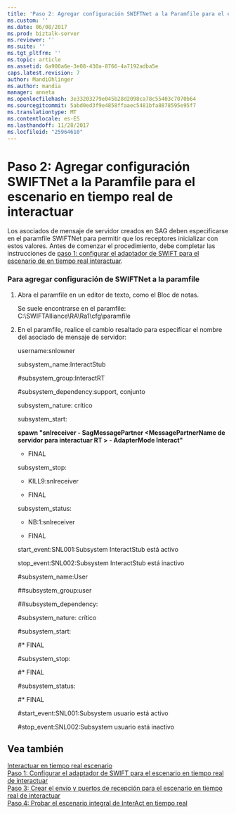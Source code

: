 ```yaml
---
title: 'Paso 2: Agregar configuración SWIFTNet a la Paramfile para el escenario en tiempo real de interactuar | Documentos de Microsoft'
ms.custom: ''
ms.date: 06/08/2017
ms.prod: biztalk-server
ms.reviewer: ''
ms.suite: ''
ms.tgt_pltfrm: ''
ms.topic: article
ms.assetid: 6a900a6e-3e08-430a-8766-4a7192adba5e
caps.latest.revision: 7
author: MandiOhlinger
ms.author: mandia
manager: anneta
ms.openlocfilehash: 3e33203279e045b28d2098ca78c55403c7070b64
ms.sourcegitcommit: 5abd0ed3f9e4858ffaaec5481bfa8878595e95f7
ms.translationtype: MT
ms.contentlocale: es-ES
ms.lasthandoff: 11/28/2017
ms.locfileid: "25964610"
---
```

# <a name="step-2-add-swiftnet-configuration-to-the-paramfile-for-the-interact-real-time-scenario"></a>Paso 2: Agregar configuración SWIFTNet a la Paramfile para el escenario en tiempo real de interactuar
Los asociados de mensaje de servidor creados en SAG deben especificarse en el paramfile SWIFTNet para permitir que los receptores inicializar con estos valores. Antes de comenzar el procedimiento, debe completar las instrucciones de [paso 1: configurar el adaptador de SWIFT para el escenario de en tiempo real interactuar](../../adapters-and-accelerators/fileact-interact/step-1-configure-the-swift-adapter-for-the-interact-real-time-scenario.md).  
  
### <a name="to-add-swiftnet-configuration-to-the-paramfile"></a>Para agregar configuración de SWIFTNet a la paramfile  
  
1.  Abra el paramfile en un editor de texto, como el Bloc de notas.  
  
     Se suele encontrarse en el paramfile: C:\SWIFTAlliance\RA\Ra1\cfg\paramfile  
  
2.  En el paramfile, realice el cambio resaltado para especificar el nombre del asociado de mensaje de servidor:  
  
     username:snlowner  
  
     subsystem_name:InteractStub  
  
     \#subsystem_group:InteractRT  
  
     \#subsystem_dependency:support, conjunto  
  
     subsystem_nature: crítico  
  
     subsystem_start:  
  
     **spawn "snlreceiver - SagMessagePartner \<MessagePartnerName de servidor para interactuar RT \> - AdapterMode Interact"**  
  
     * FINAL  
  
     subsystem_stop:  
  
     * KILL9:snlreceiver  
  
     * FINAL  
  
     subsystem_status:  
  
     * NB:1:snlreceiver  
  
     * FINAL  
  
     start_event:SNL001:Subsystem InteractStub está activo  
  
     stop_event:SNL002:Subsystem InteractStub está inactivo  
  
     \#subsystem_name:User  
  
     \##subsystem_group:user  
  
     \##subsystem_dependency:  
  
     \#subsystem_nature: crítico  
  
     \#subsystem_start:  
  
     \#* FINAL  
  
     \#subsystem_stop:  
  
     \#* FINAL  
  
     \#subsystem_status:  
  
     #<a name="end"></a>* FINAL  
  
     #<a name="starteventsnl001subsystem-user-is-up"></a>start_event:SNL001:Subsystem usuario está activo  
  
     #<a name="stopeventsnl002subsystem-user-is-down"></a>stop_event:SNL002:Subsystem usuario está inactivo  
  
## <a name="see-also"></a>Vea también  
 [Interactuar en tiempo real escenario](../../adapters-and-accelerators/fileact-interact/interact-real-time-scenario.md)   
 [Paso 1: Configurar el adaptador de SWIFT para el escenario en tiempo real de interactuar](../../adapters-and-accelerators/fileact-interact/step-1-configure-the-swift-adapter-for-the-interact-real-time-scenario.md)   
 [Paso 3: Crear el envío y puertos de recepción para el escenario en tiempo real de interactuar](../../adapters-and-accelerators/fileact-interact/step-3-create-send-and-receive-ports-for-the-interact-real-time-scenario.md)   
 [Paso 4: Probar el escenario integral de InterAct en tiempo real](../../adapters-and-accelerators/fileact-interact/step-4-test-the-interact-real-time-end-to-end-scenario.md)